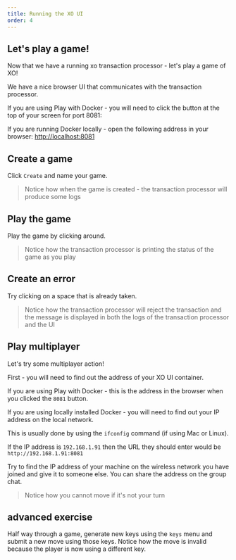 ```yaml
---
title: Running the XO UI
order: 4
---
```


## Let's play a game!

Now that we have a running xo transaction processor - let's play a game of XO!

We have a nice browser UI that communicates with the transaction processor.

If you are using Play with Docker - you will need to click the button at the top of your screen for port 8081:

If you are running Docker locally - open the following address in your browser: [http://localhost:8081](http://localhost:8081)

## Create a game

Click `Create` and name your game.

> Notice how when the game is created - the transaction processor will produce some logs

## Play the game

Play the game by clicking around.

> Notice how the transaction processor is printing the status of the game as you play

## Create an error

Try clicking on a space that is already taken.

> Notice how the transaction processor will reject the transaction and the message is displayed in both the logs of the transaction processor and the UI

## Play multiplayer

Let's try some multiplayer action!

First - you will need to find out the address of your XO UI container.

If you are using Play with Docker - this is the address in the browser when you clicked the `8081` button.

If you are using locally installed Docker - you will need to find out your IP address on the local network.

This is usually done by using the `ifconfig` command (if using Mac or Linux).

If the IP address is `192.168.1.91` then the URL they should enter would be `http://192.168.1.91:8081`

Try to find the IP address of your machine on the wireless network you have joined and give it to someone else.  You can share the address on the group chat.

> Notice how you cannot move if it's not your turn

## advanced exercise

Half way through a game, generate new keys using the `keys` menu and submit a new move using those keys.  Notice how the move is invalid because the player is now using a different key.